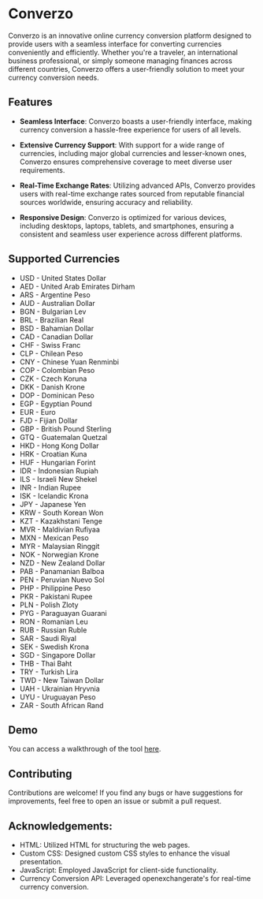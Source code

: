 # Converzo

Converzo is an innovative online currency conversion platform designed to provide users with a seamless interface for converting currencies conveniently and efficiently. Whether you're a traveler, an international business professional, or simply someone managing finances across different countries, Converzo offers a user-friendly solution to meet your currency conversion needs.

## Features

- **Seamless Interface**: Converzo boasts a user-friendly interface, making currency conversion a hassle-free experience for users of all levels.
  
- **Extensive Currency Support**: With support for a wide range of currencies, including major global currencies and lesser-known ones, Converzo ensures comprehensive coverage to meet diverse user requirements.
  
- **Real-Time Exchange Rates**: Utilizing advanced APIs, Converzo provides users with real-time exchange rates sourced from reputable financial sources worldwide, ensuring accuracy and reliability.
  
- **Responsive Design**: Converzo is optimized for various devices, including desktops, laptops, tablets, and smartphones, ensuring a consistent and seamless user experience across different platforms.

## Supported Currencies

- USD - United States Dollar
- AED - United Arab Emirates Dirham
- ARS - Argentine Peso
- AUD - Australian Dollar
- BGN - Bulgarian Lev
- BRL - Brazilian Real
- BSD - Bahamian Dollar
- CAD - Canadian Dollar
- CHF - Swiss Franc
- CLP - Chilean Peso
- CNY - Chinese Yuan Renminbi
- COP - Colombian Peso
- CZK - Czech Koruna
- DKK - Danish Krone
- DOP - Dominican Peso
- EGP - Egyptian Pound
- EUR - Euro
- FJD - Fijian Dollar
- GBP - British Pound Sterling
- GTQ - Guatemalan Quetzal
- HKD - Hong Kong Dollar
- HRK - Croatian Kuna
- HUF - Hungarian Forint
- IDR - Indonesian Rupiah
- ILS - Israeli New Shekel
- INR - Indian Rupee
- ISK - Icelandic Krona
- JPY - Japanese Yen
- KRW - South Korean Won
- KZT - Kazakhstani Tenge
- MVR - Maldivian Rufiyaa
- MXN - Mexican Peso
- MYR - Malaysian Ringgit
- NOK - Norwegian Krone
- NZD - New Zealand Dollar
- PAB - Panamanian Balboa
- PEN - Peruvian Nuevo Sol
- PHP - Philippine Peso
- PKR - Pakistani Rupee
- PLN - Polish Zloty
- PYG - Paraguayan Guarani
- RON - Romanian Leu
- RUB - Russian Ruble
- SAR - Saudi Riyal
- SEK - Swedish Krona
- SGD - Singapore Dollar
- THB - Thai Baht
- TRY - Turkish Lira
- TWD - New Taiwan Dollar
- UAH - Ukrainian Hryvnia
- UYU - Uruguayan Peso
- ZAR - South African Rand

## Demo
You can access a walkthrough of the tool [here](https://githubravisharma.github.io/ConverzoCurrencyConverterProject/).

## Contributing
Contributions are welcome! If you find any bugs or have suggestions for improvements, feel free to open an issue or submit a pull request.

## Acknowledgements:
- HTML: Utilized HTML for structuring the web pages.
- Custom CSS: Designed custom CSS styles to enhance the visual presentation.
- JavaScript: Employed JavaScript for client-side functionality.
- Currency Conversion API: Leveraged openexchangerate's for real-time currency conversion.





